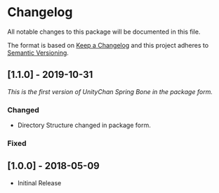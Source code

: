# Changelog
All notable changes to this package will be documented in this file.

The format is based on [Keep a Changelog](http://keepachangelog.com/en/1.0.0/)
and this project adheres to [Semantic Versioning](http://semver.org/spec/v2.0.0.html).

## [1.1.0] - 2019-10-31
*This is the first version of UnityChan Spring Bone in the package form.*

### Changed
- Directory Structure changed in package form.

### Fixed

## [1.0.0] - 2018-05-09
- Initinal Release
